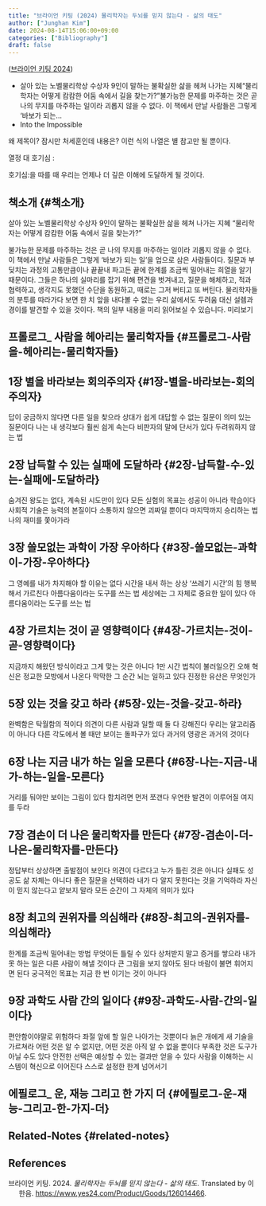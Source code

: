 ```yaml
---
title: "브라이언 키팅 (2024) 물리학자는 두뇌를 믿지 않는다 - 삶의 태도"
author: ["Junghan Kim"]
date: 2024-08-14T15:06:00+09:00
categories: ["Bibliography"]
draft: false
---
```


(<a href="#citeproc_bib_item_1">브라이언 키팅 2024</a>)

-   살아 있는 노벨물리학상 수상자 9인이 말하는 불확실한 삶을 헤쳐 나가는 지혜“물리학자는 어떻게 캄캄한 어둠 속에서 길을 찾는가?”불가능한 문제를 마주하는 것은 곧 나의 무지를 마주하는 일이라 괴롭지 않을 수 없다. 이 책에서 만날 사람들은 그렇게 ‘바보가 되는...
-   Into the Impossible

왜 제목이? 잠시만 처세훈인데 내용은? 이런 식의 나열은 별 참고만 될 뿐이다.

열정 대 호기심
:

호기심:을 따를 때 우리는 언제나 더 깊은 이해에 도달하게 될 것이다.


## 책소개 {#책소개}

살아 있는 노벨물리학상 수상자 9인이 말하는 불확실한 삶을 헤쳐 나가는 지혜 “물리학자는 어떻게 캄캄한 어둠 속에서 길을 찾는가?”

불가능한 문제를 마주하는 것은 곧 나의 무지를 마주하는 일이라 괴롭지 않을 수 없다. 이 책에서 만날 사람들은 그렇게 ‘바보가 되는 일’을 업으로 삼은 사람들이다. 질문과 부딪치는 과정의 고통만큼이나 끝끝내 파고든 끝에 한계를 조금씩 밀어내는 희열을 알기 때문이다. 그들은 하나의 실마리를 잡기 위해 편견을 벗겨내고, 질문을 해체하고, 적과 협력하고, 생각지도 못했던 수단을 동원하고, 때로는 그저 버티고 또 버틴다. 물리학자들의 분투를 따라가다 보면 한 치 앞을 내다볼 수 없는 우리 삶에서도 두려움 대신 설렘과 경이를 발견할 수 있을 것이다. 책의 일부 내용을 미리 읽어보실 수 있습니다. 미리보기


## 프롤로그\_ 사람을 헤아리는 물리학자들 {#프롤로그-사람을-헤아리는-물리학자들}


## 1장 별을 바라보는 회의주의자 {#1장-별을-바라보는-회의주의자}

답이 궁금하지 않다면 다른 일을 찾으라 상대가 쉽게 대답할 수 없는 질문이 의미 있는 질문이다 나는 내 생각보다 훨씬 쉽게 속는다 비판자의 말에 단서가 있다 두려워하지 않는 법


## 2장 납득할 수 있는 실패에 도달하라 {#2장-납득할-수-있는-실패에-도달하라}

숨겨진 왕도는 없다, 계속된 시도만이 있다 모든 실험의 목표는 성공이 아니라 학습이다 사회적 기술은 능력의 본질이다 소통하지 않으면 괴짜일 뿐이다 마지막까지 승리하는 법 나의 재미를 쫓아가라


## 3장 쓸모없는 과학이 가장 우아하다 {#3장-쓸모없는-과학이-가장-우아하다}

그 영예를 내가 차지해야 할 이유는 없다 시간을 내서 하는 상상 ‘쓰레기 시간’의 힘 행복해서 가르친다 아름다움이라는 도구를 쓰는 법 세상에는 그 자체로 중요한 일이 있다 아름다움이라는 도구를 쓰는 법


## 4장 가르치는 것이 곧 영향력이다 {#4장-가르치는-것이-곧-영향력이다}

지금까지 해왔던 방식이라고 그게 맞는 것은 아니다 1만 시간 법칙이 불러일으킨 오해 혁신은 정교한 모방에서 나온다 막막한 그 순간 뇌는 일하고 있다 진정한 유산은 무엇인가


## 5장 있는 것을 갖고 하라 {#5장-있는-것을-갖고-하라}

완벽함은 탁월함의 적이다 의견이 다른 사람과 일할 때 둘 다 강해진다 우리는 알고리즘이 아니다 다른 각도에서 볼 때만 보이는 돌파구가 있다 과거의 영광은 과거의 것이다


## 6장 나는 지금 내가 하는 일을 모른다 {#6장-나는-지금-내가-하는-일을-모른다}

거리를 둬야만 보이는 그림이 있다 합치려면 먼저 쪼갠다 우연한 발견이 이루어질 여지를 두라


## 7장 겸손이 더 나은 물리학자를 만든다 {#7장-겸손이-더-나은-물리학자를-만든다}

정답부터 상상하면 출발점이 보인다 의견이 다르다고 누가 틀린 것은 아니다 실패도 성공도 삶 자체는 아니다 좋은 질문을 선택하라 내가 다 알지 못한다는 것을 기억하라 자신이 믿지 않는다고 얕보지 말라 모든 순간이 그 자체의 의미가 있다


## 8장 최고의 권위자를 의심해라 {#8장-최고의-권위자를-의심해라}

한계를 조금씩 밀어내는 방법 무엇이든 틀릴 수 있다 상처받지 말고 증거를 쌓으라 내가 못 하는 일은 다른 사람이 해낼 것이다 큰 그림을 보지 않아도 된다 바람이 불면 휘어지면 된다 궁극적인 목표는 지금 한 번 이기는 것이 아니다


## 9장 과학도 사람 간의 일이다 {#9장-과학도-사람-간의-일이다}

편안함이야말로 위험하다 좌절 앞에 할 일은 나아가는 것뿐이다 늙은 개에게 새 기술을 가르쳐라 어떤 것은 알 수 없지만, 어떤 것은 아직 알 수 없을 뿐이다 부족한 것은 도구가 아닐 수도 있다 안전한 선택은 예상할 수 있는 결과만 얻을 수 있다 사람을 이해하는 시스템이 혁신으로 이어진다 스스로 설정한 한계 넘어서기


## 에필로그\_ 운, 재능 그리고 한 가지 더 {#에필로그-운-재능-그리고-한-가지-더}


## Related-Notes {#related-notes}

## References

<style>.csl-entry{text-indent: -1.5em; margin-left: 1.5em;}</style><div class="csl-bib-body">
  <div class="csl-entry"><a id="citeproc_bib_item_1"></a>브라이언 키팅. 2024. <i>물리학자는 두뇌를 믿지 않는다 - 삶의 태도</i>. Translated by 이한음. <a href="https://www.yes24.com/Product/Goods/126014466">https://www.yes24.com/Product/Goods/126014466</a>.</div>
</div>
